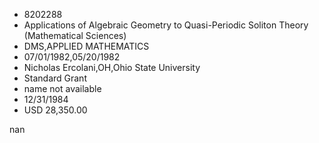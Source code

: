 
* 8202288
* Applications of Algebraic Geometry to Quasi-Periodic Soliton Theory (Mathematical Sciences)
* DMS,APPLIED MATHEMATICS
* 07/01/1982,05/20/1982
* Nicholas Ercolani,OH,Ohio State University
* Standard Grant
*   name not available
* 12/31/1984
* USD 28,350.00

nan
